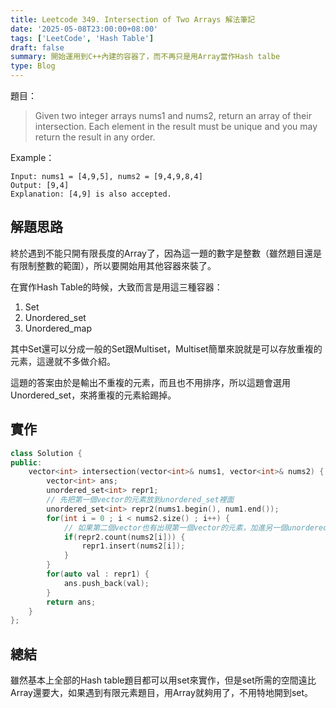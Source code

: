 ```yaml
---
title: Leetcode 349. Intersection of Two Arrays 解法筆記
date: '2025-05-08T23:00:00+08:00'
tags: ['LeetCode', 'Hash Table']
draft: false
summary: 開始運用到C++內建的容器了，而不再只是用Array當作Hash talbe
type: Blog
---
```

題目：
> Given two integer arrays nums1 and nums2, return an array of their intersection. Each element in the result must be unique and you may return the result in any order.

Example：
```
Input: nums1 = [4,9,5], nums2 = [9,4,9,8,4]
Output: [9,4]
Explanation: [4,9] is also accepted.
```
## 解題思路

終於遇到不能只開有限長度的Array了，因為這一題的數字是整數（雖然題目還是有限制整數的範圍），所以要開始用其他容器來裝了。

在實作Hash Table的時候，大致而言是用這三種容器：

1. Set
2. Unordered_set
3. Unordered_map

其中Set還可以分成一般的Set跟Multiset，Multiset簡單來說就是可以存放重複的元素，這邊就不多做介紹。

這題的答案由於是輸出不重複的元素，而且也不用排序，所以這題會選用Unordered_set，來將重複的元素給踢掉。


## 實作

```cpp
class Solution {
public:
    vector<int> intersection(vector<int>& nums1, vector<int>& nums2) {
        vector<int> ans;
        unordered_set<int> repr1;
        // 先把第一個vector的元素放到unordered_set裡面
        unordered_set<int> repr2(nums1.begin(), num1.end()); 
        for(int i = 0 ; i < nums2.size() ; i++) {
            // 如果第二個vector也有出現第一個vector的元素，加進另一個unordered_set
            if(repr2.count(nums2[i])) {
                repr1.insert(nums2[i]);
            }
        }
        for(auto val : repr1) {
            ans.push_back(val);
        }
        return ans;
    }
};
```

## 總結

雖然基本上全部的Hash table題目都可以用set來實作，但是set所需的空間遠比Array還要大，如果遇到有限元素題目，用Array就夠用了，不用特地開到set。